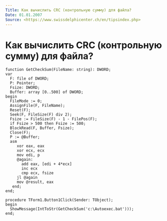 ```yaml
---
Title: Как вычислить CRC (контрольную сумму) для файла?
Date: 01.01.2007
Source: <https://www.swissdelphicenter.ch/en/tipsindex.php>
---
```



Как вычислить CRC (контрольную сумму) для файла?
================================================


    function GetCheckSum(FileName: string): DWORD; 
    var 
      F: file of DWORD; 
      P: Pointer; 
      Fsize: DWORD; 
      Buffer: array [0..500] of DWORD; 
    begin 
      FileMode := 0; 
      AssignFile(F, FileName); 
      Reset(F); 
      Seek(F, FileSize(F) div 2); 
      Fsize := FileSize(F) - 1 - FilePos(F); 
      if Fsize > 500 then Fsize := 500; 
      BlockRead(F, Buffer, Fsize); 
      Close(F); 
      P := @Buffer; 
      asm 
         xor eax, eax 
         xor ecx, ecx 
         mov edi, p 
         @again: 
           add eax, [edi + 4*ecx] 
           inc ecx 
           cmp ecx, fsize 
         jl @again 
         mov @result, eax 
       end; 
    end; 
     
    procedure TForm1.Button1Click(Sender: TObject); 
    begin 
      ShowMessage(IntToStr(GetCheckSum('c:\Autoexec.bat'))); 
    end; 


